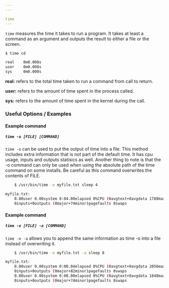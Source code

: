 ```yaml
---
---

time
---
```


<!-- one line explanation would go here -->


`time` measures the time it takes to run a program. It takes at least a command as an argument and outputs the result to either a file or the screen.

<!-- minimal example -->
~~~ bash
$ time cd

real 	0m0.008s
user 	0m0.008s
sys 	0m0.000s
~~~

<!--more-->

**real:** refers to the total time taken to run a command from call to return.

**user:** refers to the amount of time spent in the process called.

**sys:** refers to the amount of time spent in the kernel during the call.

### Useful Options / Examples

#### Example command

##### `time -o [FILE] [COMMAND]`
`time -o` can be used to put the output of time into a file. This method includes extra information that is not part of the default time. It has cpu usage, inputs and outputs statisics as well. Another thing to note is that the -o command can only be used when using the absolute path of the time command on some installs. Be careful as this command overwrites the contents of FILE.

~~~ bash
	$ /usr/bin/time -o myfile.txt sleep 4

myfile.txt:
	0.00user 0.00system 0:04.00elapsed 0%CPU (0avgtext+0avgdata 1788maxresident)k
	0inputs+0outputs (0major+74minor)pagefaults 0swaps
~~~

#### Example command

##### `time -o [FILE] -a [COMMAND]`
`time -o -a` allows you to append the same information as time -o into a file instead of overwriting it.

~~~ bash
	$ /usr/bin/time -o myfile.txt -a sleep 8

myfile.txt:
	0.00user 0.00system 0:00.04elapsed 0%CPU (0avgtext+0avgdata 2056maxresident)k
	0inputs+0outputs (0major+82minor)pagefaults 0swaps
	0.00user 0.00system 0:08.00elapsed 0%CPU (0avgtext+0avgdata 1848maxresident)k
	0inputs+0outputs (0major+74minor)pagefaults 0swaps
~~~